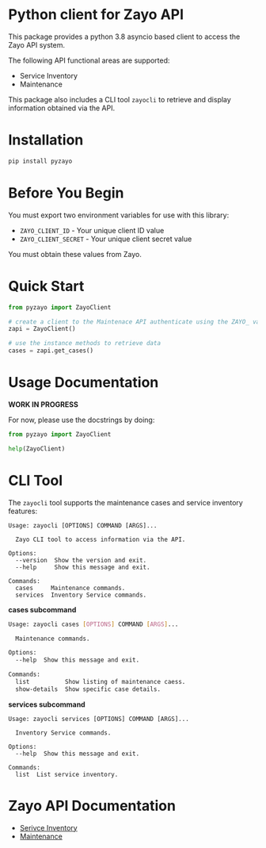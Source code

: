 # Python client for Zayo API

This package provides a python 3.8 asyncio based client to access the Zayo
API system.

The following API functional areas are supported:
   * Service Inventory
   * Maintenance

This package also includes a CLI tool `zayocli` to retrieve and display information
obtained via the API.

# Installation

```bash
pip install pyzayo
```

# Before You Begin

You must export two environment variables for use with this library:

  * `ZAYO_CLIENT_ID` - Your unique client ID value
  * `ZAYO_CLIENT_SECRET` - Your unique client secret value

You must obtain these values from Zayo.

# Quick Start

```python
from pyzayo import ZayoClient

# create a client to the Maintenace API authenticate using the ZAYO_ variables
zapi = ZayoClient()

# use the instance methods to retrieve data
cases = zapi.get_cases()
```

# Usage Documentation
**WORK IN PROGRESS**

For now, please use the docstrings by doing:
```python
from pyzayo import ZayoClient

help(ZayoClient)
```

# CLI Tool

The `zayocli` tool supports the maintenance cases and service inventory features:

```shell
Usage: zayocli [OPTIONS] COMMAND [ARGS]...

  Zayo CLI tool to access information via the API.

Options:
  --version  Show the version and exit.
  --help     Show this message and exit.

Commands:
  cases     Maintenance commands.
  services  Inventory Service commands.
```

**cases subcommand**

```bash
Usage: zayocli cases [OPTIONS] COMMAND [ARGS]...

  Maintenance commands.

Options:
  --help  Show this message and exit.

Commands:
  list          Show listing of maintenance caess.
  show-details  Show specific case details.
```

**services subcommand**
```shell
Usage: zayocli services [OPTIONS] COMMAND [ARGS]...

  Inventory Service commands.

Options:
  --help  Show this message and exit.

Commands:
  list  List service inventory.
```

# Zayo API Documentation
   * [Serivce Inventory](http://54.149.224.75/wp-content/uploads/2020/02/Service-Inventory-Wiki.pdf)
   * [Maintenance](http://54.149.224.75/wp-content/uploads/2020/03/Maintenance-Cases-Wiki.pdf)

